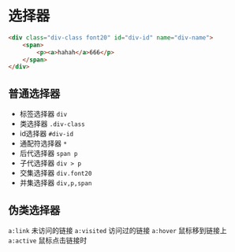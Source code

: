 # 选择器

```html
<div class="div-class font20" id="div-id" name="div-name">
    <span>
        <p><a>hahah</a>666</p>
    </span>
</div>
```

## 普通选择器

* 标签选择器 `div`
* 类选择器 `.div-class`
* id选择器 `#div-id`
* 通配符选择器 `*`
* 后代选择器 `span p`
* 子代选择器 `div > p`
* 交集选择器 `div.font20`
* 并集选择器 `div,p,span`

## 伪类选择器

`a:link` 未访问的链接
`a:visited` 访问过的链接
`a:hover` 鼠标移到链接上
`a:active` 鼠标点击链接时

